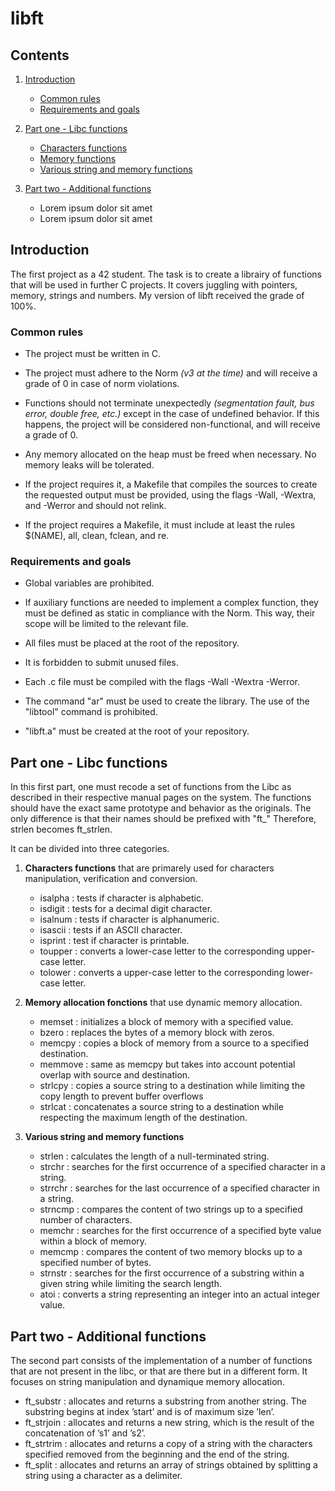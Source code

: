 # libft 

## Contents

1. [Introduction](#introduction)
	
	* [Common rules](#common-rules)
	* [Requirements and goals](#requirements-and-goals)

2. [Part one - Libc functions](#part-one)

	* [Characters functions](#char-fonc)
	* [Memory functions](#mem-fonc)
	* [Various string and memory functions](#var-fonc)

3. [Part two - Additional functions](#part-two)
	
	* Lorem ipsum dolor sit amet
	* Lorem ipsum dolor sit amet


<a name="introduction"></a>
## Introduction

The first project as a 42 student. The task is to create a librairy of functions that will be used in further C projects. It covers juggling with pointers, memory, strings and numbers. My version of libft received the grade of 100%.

<a name="common-rules"></a>
### Common rules

* The project must be written in C.

* The project must adhere to the Norm *(v3 at the time)* and will receive a grade of 0 in case of norm violations.

* Functions should not terminate unexpectedly *(segmentation fault, bus error, double free, etc.)* except in the case of undefined behavior. If this happens, the project will be considered non-functional, and will receive a grade of 0.

* Any memory allocated on the heap must be freed when necessary. No memory leaks will be tolerated.

* If the project requires it, a Makefile that compiles the sources to create the requested output must be provided, using the flags -Wall, -Wextra, and -Werror and should not relink.

* If the project requires a Makefile, it must include at least the rules $(NAME), all, clean, fclean, and re.

<a name="requirements-and-goals"></a>
### Requirements and goals

* Global variables are prohibited.

* If auxiliary functions are needed to implement a complex function, they must be defined as static in compliance with the Norm. This way, their scope will be limited to the relevant file.

* All files must be placed at the root of the repository.

* It is forbidden to submit unused files.

* Each .c file must be compiled with the flags -Wall -Wextra -Werror.

* The command "ar" must be used to create the library. The use of the "libtool" command is prohibited.

* "libft.a" must be created at the root of your repository.

<a name="part-one"></a>
## Part one - Libc functions

In this first part, one must recode a set of functions from the Libc as described in their respective manual pages on the system. The functions should have the exact same prototype and behavior as the originals. The only difference is that their names should be prefixed with "ft\_" Therefore, strlen becomes ft\_strlen.

It can be divided into three categories. <a name="char-fonc"></a>

1. **Characters functions** that are primarely used for characters manipulation, verification and conversion.

	* isalpha : tests if character is alphabetic.
	* isdigit : tests for a decimal digit character.
	* isalnum : tests if character is alphanumeric.
	* isascii : tests if an ASCII character.
	* isprint : test if character is printable.
	* toupper : converts a lower-case letter to the corresponding upper-case letter.
	* tolower : converts a upper-case letter to the corresponding lower-case letter. <a name="mem-fonc"></a>


2. **Memory allocation fonctions** that use dynamic memory allocation. 

	* memset : initializes a block of memory with a specified value.
	* bzero : replaces the bytes of a memory block with zeros.
	* memcpy : copies a block of memory from a source to a specified destination.
	* memmove : same as memcpy but takes into account potential overlap with source and destination.
	* strlcpy : copies a source string to a destination while limiting the copy length to prevent buffer overflows
	* strlcat : concatenates a source string to a destination while respecting the maximum length of the destination.<a name="var-fonc"></a>

3. **Various string and memory functions**

	* strlen : calculates the length of a null-terminated string.
	* strchr : searches for the first occurrence of a specified character in a string.
	* strrchr : searches for the last occurrence of a specified character in a string.
	* strncmp : compares the content of two strings up to a specified number of characters.
	* memchr : searches for the first occurrence of a specified byte value within a block of memory.
	* memcmp : compares the content of two memory blocks up to a specified number of bytes.
	* strnstr : searches for the first occurrence of a substring within a given string while limiting the search length.
	* atoi : converts a string representing an integer into an actual integer value.

<a name="part-two"></a>
## Part two - Additional functions

The second part consists of the implementation of a number of functions that are not present in the libc, or that are there but in a different form. It focuses on string manipulation and dynamique memory allocation.

* ft_substr : allocates and returns a substring from another string. The substring begins at index ’start’ and is of maximum size ’len’.
* ft_strjoin : allocates and returns a new string, which is the result of the concatenation of ’s1’ and ’s2’.
* ft_strtrim : allocates and returns a copy of a string with the characters specified removed from the beginning and the end of the string.
* ft_split : allocates and returns an array of strings obtained by splitting a string using a character as a delimiter.
